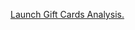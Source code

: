 <a href="https://xtian.ai/pages/launchGiftCards_analysis.html" title="eCommerce data science" rel="nofollow">Launch Gift Cards Analysis.</a>
